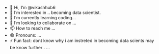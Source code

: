 - 👋 Hi, I’m @vikashhub6
- 👀 I’m interested in .. becoming data scientist.
- 🌱 I’m currently learning   coding...
- 💞️ I’m looking to collaborate on ...
- 📫 How to reach me ... 
- 😄 Pronouns: ...
- ⚡ Fun fact: dont know why i am instreted in becoming  data scients may be know further .  ...

<!---
vikashhub6/vikashhub6 is a ✨ special ✨ repository because its `README.md` (this file) appears on your GitHub profile.
You can click the Preview link to take a look at your changes.
--->

